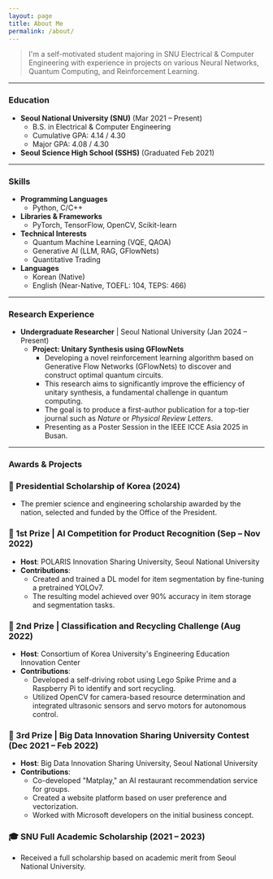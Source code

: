 ```yaml
---
layout: page
title: About Me
permalink: /about/
---
```


> I'm a self-motivated student majoring in SNU Electrical & Computer Engineering with experience in projects on various Neural Networks, Quantum Computing, and Reinforcement Learning.

---

### Education

* **Seoul National University (SNU)** (Mar 2021 – Present)
    * B.S. in Electrical & Computer Engineering
    * Cumulative GPA: 4.14 / 4.30
    * Major GPA: 4.08 / 4.30
* **Seoul Science High School (SSHS)** (Graduated Feb 2021)

---

### Skills

* **Programming Languages**
    * Python, C/C++
* **Libraries & Frameworks**
    * PyTorch, TensorFlow, OpenCV, Scikit-learn
* **Technical Interests**
    * Quantum Machine Learning (VQE, QAOA)
    * Generative AI (LLM, RAG, GFlowNets)
    * Quantitative Trading
* **Languages**
    * Korean (Native)
    * English (Near-Native, TOEFL: 104, TEPS: 466)

---

### Research Experience

* **Undergraduate Researcher** | Seoul National University (Jan 2024 – Present)
    * **Project: Unitary Synthesis using GFlowNets**
        * Developing a novel reinforcement learning algorithm based on Generative Flow Networks (GFlowNets) to discover and construct optimal quantum circuits.
        * This research aims to significantly improve the efficiency of unitary synthesis, a fundamental challenge in quantum computing.
        * The goal is to produce a first-author publication for a top-tier journal such as *Nature* or *Physical Review Letters*.
        * Presenting as a Poster Session in the IEEE ICCE Asia 2025 in Busan.

---

### Awards & Projects

### 🥇 Presidential Scholarship of Korea (2024)
* The premier science and engineering scholarship awarded by the nation, selected and funded by the Office of the President.

### 🥇 1st Prize | AI Competition for Product Recognition (Sep – Nov 2022)
* **Host**: POLARIS Innovation Sharing University, Seoul National University
* **Contributions**:
    * Created and trained a DL model for item segmentation by fine-tuning a pretrained YOLOv7.
    * The resulting model achieved over 90% accuracy in item storage and segmentation tasks.

### 🥈 2nd Prize | Classification and Recycling Challenge (Aug 2022)
* **Host**: Consortium of Korea University's Engineering Education Innovation Center
* **Contributions**:
    * Developed a self-driving robot using Lego Spike Prime and a Raspberry Pi to identify and sort recycling.
    * Utilized OpenCV for camera-based resource determination and integrated ultrasonic sensors and servo motors for autonomous control.

### 🥉 3rd Prize | Big Data Innovation Sharing University Contest (Dec 2021 – Feb 2022)
* **Host**: Big Data Innovation Sharing University, Seoul National University
* **Contributions**:
    * Co-developed "Matplay," an AI restaurant recommendation service for groups.
    * Created a website platform based on user preference and vectorization.
    * Worked with Microsoft developers on the initial business concept.

### 🎓 SNU Full Academic Scholarship (2021 – 2023)
* Received a full scholarship based on academic merit from Seoul National University.
